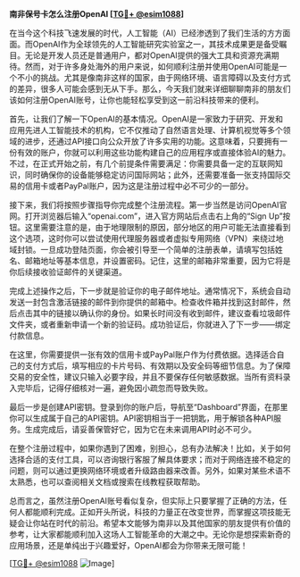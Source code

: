 **南非保号卡怎么注册OpenAI [[TG💪+ @esim1088](https://t.me/s/esim1088)]**

在当今这个科技飞速发展的时代，人工智能（AI）已经渗透到了我们生活的方方面面。而OpenAI作为全球领先的人工智能研究实验室之一，其技术成果更是备受瞩目。无论是开发人员还是普通用户，都对OpenAI提供的强大工具和资源充满期待。然而，对于许多身处海外的用户来说，如何顺利注册并使用OpenAI可能是一个不小的挑战。尤其是像南非这样的国家，由于网络环境、语言障碍以及支付方式的差异，很多人可能会感到无从下手。那么，今天我们就来详细聊聊南非的朋友们该如何注册OpenAI账号，让你也能轻松享受到这一前沿科技带来的便利。

首先，让我们了解一下OpenAI的基本情况。OpenAI是一家致力于研究、开发和应用先进人工智能技术的机构，它不仅推动了自然语言处理、计算机视觉等多个领域的进步，还通过API接口向公众开放了许多实用的功能。这意味着，只要拥有一份有效的账户，你就可以利用这些功能构建自己的应用程序或直接体验AI的魅力。不过，在正式开始之前，有几个前提条件需要满足：你需要具备一定的互联网知识，同时确保你的设备能够稳定访问国际网站；此外，还需要准备一张支持国际交易的信用卡或者PayPal账户，因为这是注册过程中必不可少的一部分。

接下来，我们将按照步骤指导你完成整个注册流程。第一步当然是访问OpenAI官网。打开浏览器后输入“openai.com”，进入官方网站后点击右上角的“Sign Up”按钮。这里需要注意的是，由于地理限制的原因，部分地区的用户可能无法直接看到这个选项，这时你可以尝试使用代理服务器或者虚拟专用网络（VPN）来绕过地域封锁。一旦成功登陆页面，你会被引导至一个简单的注册表单，请填写包括姓名、邮箱地址等基本信息，并设置密码。记住，这里的邮箱非常重要，因为它将是你后续接收验证邮件的关键渠道。

完成上述操作之后，下一步就是验证你的电子邮件地址。通常情况下，系统会自动发送一封包含激活链接的邮件到你提供的邮箱中。检查收件箱并找到这封邮件，然后点击其中的链接以确认你的身份。如果长时间没有收到邮件，建议查看垃圾邮件文件夹，或者重新申请一个新的验证码。成功验证后，你就进入了下一步——绑定付款信息。

在这里，你需要提供一张有效的信用卡或PayPal账户作为付费依据。选择适合自己的支付方式后，填写相应的卡片号码、有效期以及安全码等细节信息。为了保障交易的安全性，建议只输入必要字段，并且不要保存任何敏感数据。当所有资料录入完毕后，记得仔细核对一遍，避免因小疏忽而导致失败。

最后一步是创建API密钥。登录到你的账户后，导航至“Dashboard”界面，在那里你可以生成属于自己的API密钥。API密钥相当于一把钥匙，用于解锁各种API服务。生成完成后，请妥善保管好它，因为它在未来调用API时必不可少。

在整个注册过程中，如果你遇到了困难，别担心，总有办法解决！比如，关于如何选择合适的支付工具，可以咨询银行客服了解具体要求；而对于网络连接不稳定的问题，则可以通过更换网络环境或者升级路由器来改善。另外，如果对某些术语不太熟悉，也可以查阅相关文档或搜索在线教程获取帮助。

总而言之，虽然注册OpenAI账号看似复杂，但实际上只要掌握了正确的方法，任何人都能顺利完成。正如开头所说，科技的力量正在改变世界，而掌握这项技能无疑会让你站在时代的前沿。希望本文能够为南非以及其他国家的朋友提供有价值的参考，让大家都能顺利加入这场人工智能革命的大潮之中。无论你是想探索新奇的应用场景，还是单纯出于兴趣爱好，OpenAI都会为你带来无限可能！

[[TG💪+ @esim1088](https://t.me/s/esim1088) ![Image](https://i.postimg.cc/4NQfJmqS/Snipaste-2025-05-13-00-14-12.png)]
